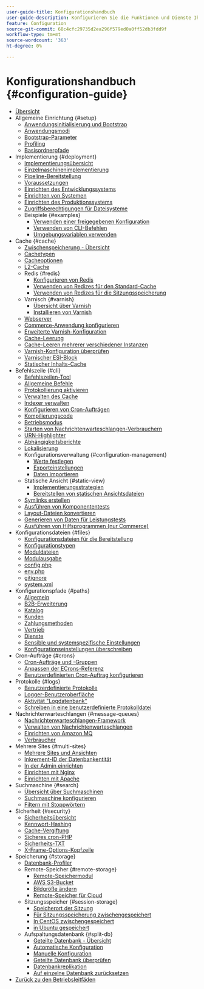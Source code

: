 ```yaml
---
user-guide-title: Konfigurationshandbuch
user-guide-description: Konfigurieren Sie die Funktionen und Dienste Ihrer Adobe Commerce- oder Magento Open Source-Anwendung.
feature: Configuration
source-git-commit: 68c4cfc29735d2ea296f579ed0a0ff52db3fdd9f
workflow-type: tm+mt
source-wordcount: '363'
ht-degree: 0%

---
```



# Konfigurationshandbuch {#configuration-guide}

+ [Übersicht](overview.md)
+ Allgemeine Einrichtung {#setup}
   + [Anwendungsinitialisierung und Bootstrap](bootstrap/initialization.md)
   + [Anwendungsmodi](bootstrap/application-modes.md)
   + [Bootstrap-Parameter](bootstrap/set-parameters.md)
   + [Profiling](bootstrap/mage-profiler.md)
   + [Basisordnerpfade](bootstrap/mage-directory.md)
+ Implementierung {#deployment}
   + [Implementierungsübersicht](deployment/overview.md)
   + [Einzelmaschinenimplementierung](deployment/single-machine.md)
   + [Pipeline-Bereitstellung](deployment/technical-details.md)
   + [Voraussetzungen](deployment/prerequisites.md)
   + [Einrichten des Entwicklungssystems](deployment/development-system.md)
   + [Einrichten von Systemen](deployment/build-system.md)
   + [Einrichten des Produktionssystems](deployment/production-system.md)
   + [Zugriffsberechtigungen für Dateisysteme](deployment/file-system-permissions.md)
   + Beispiele {#examples}
      + [Verwenden einer freigegebenen Konfiguration](deployment/example-shared-configuration.md)
      + [Verwenden von CLI-Befehlen](deployment/example-using-cli.md)
      + [Umgebungsvariablen verwenden](deployment/example-environment-variables.md)
+ Cache {#cache}
   + [Zwischenspeicherung - Übersicht](cache/caching-overview.md)
   + [Cachetypen](cache/cache-types.md)
   + [Cacheoptionen](cache/cache-options.md)
   + [L2-Cache](cache/level-two-cache.md)
   + Redis {#redis}
      + [Konfigurieren von Redis](cache/config-redis.md)
      + [Verwenden von Redizes für den Standard-Cache](cache/redis-pg-cache.md)
      + [Verwenden von Redizes für die Sitzungsspeicherung](cache/redis-session.md)
   + Varnisch {#varnish}
      + [Übersicht über Varnish](cache/config-varnish.md)
      + [Installieren von Varnish](cache/config-varnish-install.md)
   + [Webserver](cache/config-varnish-server.md)
   + [Commerce-Anwendung konfigurieren](cache/configure-varnish-commerce.md)
   + [Erweiterte Varnish-Konfiguration](cache/config-varnish-advanced.md)
   + [Cache-Leerung](cache/use-varnish-cache.md)
   + [Cache-Leeren mehrerer verschiedener Instanzen](cache/use-multiple-varnish-cache.md)
   + [Varnish-Konfiguration überprüfen](cache/config-varnish-final.md)
   + [Varnischer ESI-Block](cache/use-varnish-esi.md)
   + [Statischer Inhalts-Cache](cache/static-content-signing.md)
+ Befehlszeile {#cli}
   + [Befehlszeilen-Tool](cli/config-cli.md)
   + [Allgemeine Befehle](cli/common-cli-commands.md)
   + [Protokollierung aktivieren](cli/enable-logging.md)
   + [Verwalten des Cache](cli/manage-cache.md)
   + [Indexer verwalten](cli/manage-indexers.md)
   + [Konfigurieren von Cron-Aufträgen](cli/configure-cron-jobs.md)
   + [Kompilierungscode](cli/code-compiler.md)
   + [Betriebsmodus](cli/set-mode.md)
   + [Starten von Nachrichtenwarteschlangen-Verbrauchern](cli/start-message-queues.md)
   + [URN-Highlighter](cli/urn-highlighter.md)
   + [Abhängigkeitsberichte](cli/dependency-reports.md)
   + [Lokalisierung](cli/localization.md)
   + Konfigurationsverwaltung {#configuration-management}
      + [Werte festlegen](cli/set-configuration-values.md)
      + [Exporteinstellungen](cli/export-configuration.md)
      + [Daten importieren](cli/import-configuration.md)
   + Statische Ansicht {#static-view}
      + [Implementierungsstrategien](cli/static-view-file-strategy.md)
      + [Bereitstellen von statischen Ansichtsdateien](cli/static-view-file-deployment.md)
   + [Symlinks erstellen](cli/create-symlinks.md)
   + [Ausführen von Komponententests](cli/unit-tests.md)
   + [Layout-Dateien konvertieren](cli/convert-layout-files.md)
   + [Generieren von Daten für Leistungstests](cli/generate-data.md)
   + [Ausführen von Hilfsprogrammen (nur Commerce)](cli/run-support-utilities.md)
+ Konfigurationsdateien {#files}
   + [Konfigurationsdateien für die Bereitstellung](reference/deployment-files.md)
   + [Konfigurationstypen](reference/config-create-types.md)
   + [Moduldateien](reference/module-files.md)
   + [Modulausgabe](reference/disable-module-output.md)
   + [config.php](reference/config-reference-configphp.md)
   + [env.php](reference/config-reference-envphp.md)
   + [gitignore](reference/config-reference-gitignore.md)
   + [system.xml](reference/config-reference-systemxml.md)
+ Konfigurationspfade {#paths}
   + [Allgemein](reference/config-reference-general.md)
   + [B2B-Erweiterung](reference/config-reference-b2b.md)
   + [Katalog](reference/config-reference-catalog.md)
   + [Kunden](reference/config-reference-customers.md)
   + [Zahlungsmethoden](reference/config-reference-payment.md)
   + [Vertrieb](reference/config-reference-sales.md)
   + [Dienste](reference/config-reference-services.md)
   + [Sensible und systemspezifische Einstellungen](reference/config-reference-sens.md)
   + [Konfigurationseinstellungen überschreiben](reference/override-config-settings.md)
+ Cron-Aufträge {#crons}
   + [Cron-Aufträge und -Gruppen](cron/custom-cron.md)
   + [Anpassen der ECrons-Referenz](cron/custom-cron-reference.md)
   + [Benutzerdefinierten Cron-Auftrag konfigurieren](cron/custom-cron-tutorial.md)
+ Protokolle {#logs}
   + [Benutzerdefinierte Protokolle](logs/custom-logging.md)
   + [Logger-Benutzeroberfläche](logs/logger-interface.md)
   + [Aktivität &quot;Logdatenbank&quot;](logs/database-activity.md)
   + [Schreiben in eine benutzerdefinierte Protokolldatei](logs/custom-log-files.md)
+ Nachrichtenwarteschlangen {#message-queues}
   + [Nachrichtenwarteschlangen-Framework](queues/message-queue-framework.md)
   + [Verwalten von Nachrichtenwarteschlangen](queues/manage-message-queues.md)
   + [Einrichten von Amazon MQ](queues/aws-mq.md)
   + [Verbraucher](queues/consumers.md)
+ Mehrere Sites {#multi-sites}
   + [Mehrere Sites und Ansichten](multi-sites/ms-overview.md)
   + [Inkrement-ID der Datenbankentität](multi-sites/change-increment-id.md)
   + [In der Admin einrichten](multi-sites/ms-admin.md)
   + [Einrichten mit Nginx](multi-sites/ms-nginx.md)
   + [Einrichten mit Apache](multi-sites/ms-apache.md)
+ Suchmaschine {#search}
   + [Übersicht über Suchmaschinen](search/overview-search.md)
   + [Suchmaschine konfigurieren](search/configure-search-engine.md)
   + [Filtern mit Stoppwörtern](search/search-stopwords.md)
+ Sicherheit {#security}
   + [Sicherheitsübersicht](security/overview.md)
   + [Kennwort-Hashing](security/password-hashing.md)
   + [Cache-Vergiftung](security/cache-poisoning.md)
   + [Sicheres cron-PHP](security/secure-cron-php.md)
   + [Sicherheits-TXT](security/security-txt.md)
   + [X-Frame-Options-Kopfzeile](security/xframe-options.md)
+ Speicherung {#storage}
   + [Datenbank-Profiler](storage/db-profiler.md)
   + Remote-Speicher {#remote-storage}
      + [Remote-Speichermodul](remote-storage/remote-storage.md)
      + [AWS S3-Bucket](remote-storage/remote-storage-aws-s3.md)
      + [Bildgröße ändern](remote-storage/remote-storage-image-resize.md)
      + [Remote-Speicher für Cloud](remote-storage/cloud-support.md)
   + Sitzungsspeicher {#session-storage}
      + [Speicherort der Sitzung](storage/sessions.md)
      + [Für Sitzungsspeicherung zwischengespeichert](storage/memcached.md)
      + [In CentOS zwischengespeichert](storage/memcache-centos.md)
      + [in Ubuntu gespeichert](storage/memcache-ubuntu.md)
   + Aufspaltungsdatenbank {#split-db}
      + [Geteilte Datenbank - Übersicht](storage/multi-master.md)
      + [Automatische Konfiguration](storage/multi-master-masterdb.md)
      + [Manuelle Konfiguration](storage/multi-master-manual.md)
      + [Geteilte Datenbank überprüfen](storage/multi-master-verify.md)
      + [Datenbankreplikation](storage/multi-master-replication.md)
      + [Auf einzelne Datenbank zurücksetzen](storage/revert-split-database.md)
+ [Zurück zu den Betriebsleitfäden](https://experienceleague.adobe.com/docs/commerce-operations/operational-guides/home.html)